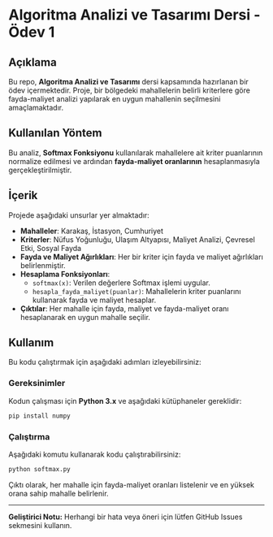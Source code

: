 # Algoritma Analizi ve Tasarımı Dersi - Ödev 1

## Açıklama
Bu repo, **Algoritma Analizi ve Tasarımı** dersi kapsamında hazırlanan bir ödev içermektedir. Proje, bir bölgedeki mahallelerin belirli kriterlere göre fayda-maliyet analizi yapılarak en uygun mahallenin seçilmesini amaçlamaktadır.

## Kullanılan Yöntem
Bu analiz, **Softmax Fonksiyonu** kullanılarak mahallelere ait kriter puanlarının normalize edilmesi ve ardından **fayda-maliyet oranlarının** hesaplanmasıyla gerçekleştirilmiştir.

## İçerik
Projede aşağıdaki unsurlar yer almaktadır:
- **Mahalleler**: Karakaş, İstasyon, Cumhuriyet
- **Kriterler**: Nüfus Yoğunluğu, Ulaşım Altyapısı, Maliyet Analizi, Çevresel Etki, Sosyal Fayda
- **Fayda ve Maliyet Ağırlıkları**: Her bir kriter için fayda ve maliyet ağırlıkları belirlenmiştir.
- **Hesaplama Fonksiyonları**:
  - `softmax(x)`: Verilen değerlere Softmax işlemi uygular.
  - `hesapla_fayda_maliyet(puanlar)`: Mahallelerin kriter puanlarını kullanarak fayda ve maliyet hesaplar.
- **Çıktılar**: Her mahalle için fayda, maliyet ve fayda-maliyet oranı hesaplanarak en uygun mahalle seçilir.

## Kullanım
Bu kodu çalıştırmak için aşağıdaki adımları izleyebilirsiniz:

### Gereksinimler
Kodun çalışması için **Python 3.x** ve aşağıdaki kütüphaneler gereklidir:
```bash
pip install numpy
```

### Çalıştırma
Aşağıdaki komutu kullanarak kodu çalıştırabilirsiniz:
```bash
python softmax.py
```

Çıktı olarak, her mahalle için fayda-maliyet oranları listelenir ve en yüksek orana sahip mahalle belirlenir.


---

**Geliştirici Notu:** Herhangi bir hata veya öneri için lütfen GitHub Issues sekmesini kullanın.

